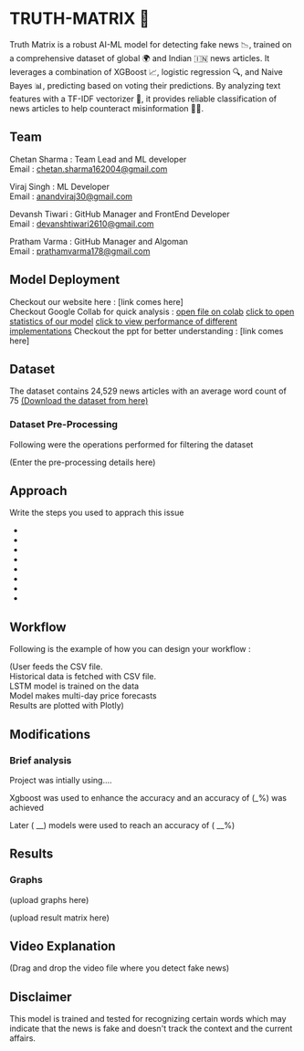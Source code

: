 
# TRUTH-MATRIX 📰

Truth Matrix is a robust AI-ML model for detecting fake news 📉, trained on a comprehensive dataset of global 🌍 and Indian 🇮🇳 news articles. It leverages a combination of XGBoost 📈, logistic regression 🔍, and Naive Bayes 📊, predicting based on voting their predictions. By analyzing text features with a TF-IDF vectorizer 🧩, it provides reliable classification of news articles to help counteract misinformation 🚫📰.


## Team

Chetan Sharma : Team Lead and ML developer  
Email : chetan.sharma162004@gmail.com

Viraj Singh : ML Developer  
Email : anandviraj30@gmail.com

Devansh Tiwari : GitHub Manager and FrontEnd Developer  
Email : devanshtiwari2610@gmail.com

Pratham Varma : GitHub Manager and Algoman  
Email : prathamvarma178@gmail.com


## Model Deployment

Checkout our website here : [link comes here]  
Checkout Google Collab for quick analysis : [open file on colab](https://colab.research.google.com/drive/1DLYD47gZS3bvb-T1Lmpb4M_zGWHgK_az?usp=sharing) 
                                            [click to open statistics of our model](https://colab.research.google.com/drive/1_7Tu8JmxeUVacG1OP6e_-p54-lE9bvIV?usp=sharing)
                                            [click to view performance of different implementations](https://colab.research.google.com/drive/1r7xvbge1FC3lmPizH9Q7CdFoFBbgwURH?usp=sharing)
Checkout the ppt for better understanding : [link comes here]



## Dataset 

The dataset contains 24,529 news articles with an average word count of 75
[(Download the dataset from here)](https://drive.google.com/drive/folders/1ZkP59nvC50pb241gLSIgGGf_615TQM0u?usp=sharing)

### Dataset Pre-Processing

Following were the operations performed for filtering the dataset

(Enter the pre-processing details here)




## Approach

Write the steps you used to apprach this issue

* 
* 
* 
* 
* 
* 
* 
* 

## Workflow

Following is the example of how you can design your workflow :

(User feeds the CSV file.  
Historical data is fetched with CSV file.  
LSTM model is trained on the data    
Model makes multi-day price forecasts  
Results are plotted with Plotly)
## Modifications

### Brief analysis

Project was intially using....  

Xgboost was used to enhance the accuracy and an accuracy of (_%) was achieved

Later ( __) models were used to reach an accuracy of ( __%)





## Results

### Graphs

(upload graphs here)

(upload result matrix here)
## Video Explanation 

(Drag and drop the video file where you detect fake news)
## Disclaimer

This model is trained and tested for recognizing certain words which may indicate that the news is fake and doesn't track the context and the current affairs.

